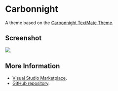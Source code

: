 # Carbonnight

A theme based on the [Carbonnight TextMate Theme](http://colorsublime.com/theme/Carbonnight).


## Screenshot
![](https://raw.githubusercontent.com/gerane/VSCodeThemes/master/gerane.Theme-Carbonnight/screenshot.png).


## More Information
* [Visual Studio Marketplace](https://marketplace.visualstudio.com/items/gerane.Theme-Carbonnight).
* [GitHub repository](https://github.com/gerane/VSCodeThemes).

